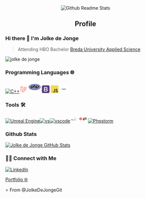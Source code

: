 <p align="center">
 <img width="100px" src="https://res.cloudinary.com/anuraghazra/image/upload/v1594908242/logo_ccswme.svg" align="center" alt="Github Readme Stats" />
 <h2 align="center">Profile</h2>
</p>

### Hi there 👋 I'm Jolke de Jonge
> Attending HBO Bachelor [Breda University Applied Science](https://www.buas.nl/en)


<img src="https://komarev.com/ghpvc/?username=JolkeDeJongeGit" alt="jolke de jonge" />

<div>
 <p>
  
 </p>
</div>

### Programming Languages 🌐

[<img src="https://raw.githubusercontent.com/isocpp/logos/master/cpp_logo.png" alt="C++" width="24">](https://www.cplusplus.com/)[<img src="https://raw.githubusercontent.com/github/explore/80688e429a7d4ef2fca1e82350fe8e3517d3494d/topics/laravel/laravel.png" alt="Laravel" width="24">](https://laravel.com/)   [<img src="https://raw.githubusercontent.com/github/explore/80688e429a7d4ef2fca1e82350fe8e3517d3494d/topics/php/php.png" alt="php" width="38">](https://php.net/)     [<img src="https://raw.githubusercontent.com/github/explore/80688e429a7d4ef2fca1e82350fe8e3517d3494d/topics/bootstrap/bootstrap.png" alt="Bootstrap" width="24">](https://getbootstrap.com/)    [<img src="https://raw.githubusercontent.com/github/explore/80688e429a7d4ef2fca1e82350fe8e3517d3494d/topics/javascript/javascript.png" alt="jQuery" width="24">](https://jquery.com/)   [<img src="https://raw.githubusercontent.com/github/explore/80688e429a7d4ef2fca1e82350fe8e3517d3494d/topics/jquery/jquery.png" alt="jQuery" width="24">](https://jquery.com/)  
 
### Tools 🛠️
[<img src="https://cdn2.unrealengine.com/ue-logo-stacked-unreal-engine-w-677x545-fac11de0943f.png" alt="Unreal Engine" width="24">](https://www.unrealengine.com/en-US/)[<img src="https://icons.iconarchive.com/icons/dakirby309/simply-styled/256/Microsoft-Visual-Studio-icon.png" alt="vs" width="24">](https://visualstudio.microsoft.com/)[<img src="https://upload.wikimedia.org/wikipedia/commons/thumb/2/2d/Visual_Studio_Code_1.18_icon.svg/1200px-Visual_Studio_Code_1.18_icon.svg.png" alt="vscode" width="24">](https://code.visualstudio.com/)[<img src="https://raw.githubusercontent.com/github/explore/80688e429a7d4ef2fca1e82350fe8e3517d3494d/topics/mysql/mysql.png" alt="mysql" width="24">](https://www.mysql.com/)  [<img src="https://raw.githubusercontent.com/github/explore/80688e429a7d4ef2fca1e82350fe8e3517d3494d/topics/git/git.png" alt="Git" width="24">](https://git-scm.com/)    [<img src="https://logonoid.com/images/phpstorm-logo.png" alt="Phpstorm" width="24">](https://www.jetbrains.com/phpstorm/)  

### Github Stats

[![Jolke de Jonge GitHub Stats](https://github-readme-stats.vercel.app/api?username=JolkeDeJongeGit&show_icons=true&count_private=true)](https://github.com/JolkeDeJongeGit)

<h3> 🤝🏻 Connect with Me </h3>

<p>
 <a href="https://www.linkedin.com/in/jolke-de-jonge-72252318a/" target="_blank"><img alt="LinkedIn" src="https://img.shields.io/badge/LinkedIn-@JolkeDeJongeGit-blue?style=flat&logo=linkedin"></a>
  
 <a href="https://jolke.dejongester.nl" target="_blank" >Portfolio 🌐</a>
</p>
⭐️ From @JolkeDeJongeGit
